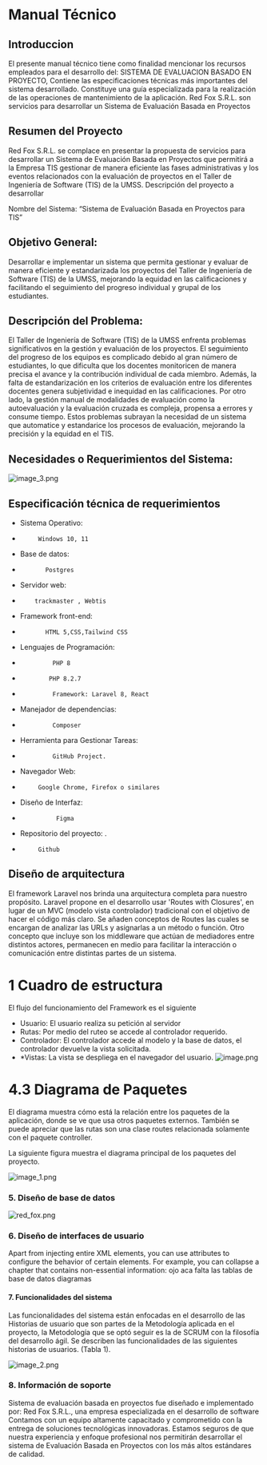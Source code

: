 # Manual Técnico

##  Introduccion

El presente manual técnico tiene como finalidad mencionar los recursos empleados para el
desarrollo del: SISTEMA DE EVALUACION BASADO EN PROYECTO, Contiene las especificaciones técnicas más importantes del
sistema desarrollado.
Constituye una guía especializada para la realización de las operaciones de mantenimiento
de la aplicación.
Red Fox S.R.L. son servicios para desarrollar un Sistema de Evaluación Basada en Proyectos

##  Resumen del Proyecto

Red Fox S.R.L. se complace en presentar la propuesta de servicios para desarrollar un Sistema
de Evaluación Basada en Proyectos que permitirá a la Empresa TIS gestionar de manera eficiente
las fases administrativas y los eventos relacionados con la evaluación de proyectos en el Taller
de Ingeniería de Software (TIS) de la UMSS.
Descripción del proyecto a desarrollar

Nombre del Sistema: “Sistema de Evaluación Basada en Proyectos para TIS”

## Objetivo General:

Desarrollar e implementar un sistema que permita gestionar y evaluar de manera eficiente y estandarizada
los proyectos del Taller de Ingeniería de Software (TIS) de la UMSS, mejorando la equidad en las
calificaciones y facilitando el seguimiento del progreso individual y grupal de los estudiantes.

## Descripción del Problema:

El Taller de Ingeniería de Software (TIS) de la UMSS enfrenta problemas significativos en la gestión y
evaluación de los proyectos. El seguimiento del progreso de los equipos es complicado debido al gran
número de estudiantes, lo que dificulta que los docentes monitoricen de manera precisa el avance y la
contribución individual de cada miembro. Además, la falta de estandarización en los criterios de
evaluación entre los diferentes docentes genera subjetividad e inequidad en las calificaciones.
Por otro lado, la gestión manual de modalidades de evaluación como la autoevaluación y la evaluación
cruzada es compleja, propensa a errores y consume tiempo. Estos problemas subrayan la necesidad de un
sistema que automatice y estandarice los procesos de evaluación, mejorando la precisión y la equidad en el TIS.

## Necesidades o Requerimientos del Sistema:

![image_3.png](image_3.png)

##  Especificación técnica de requerimientos

* Sistema Operativo:​
*          Windows 10, 11  
* Base de datos:​
*            Postgres
* Servidor web:​
*         trackmaster , Webtis

* Framework front-end​:
*            HTML 5,CSS,Tailwind CSS
* Lenguajes de Programación:
*              PHP 8
*             PHP 8.2.7
*              Framework: Laravel 8, React

* Manejador de dependencias:
*              ​Composer
* Herramienta para Gestionar Tareas:
*              GitHub Project.
* Navegador Web:​
*          Google Chrome, Firefox o similares
* Diseño de Interfaz:
*               Figma
* Repositorio del proyecto:​ .
*          Github

##  Diseño de arquitectura

El framework Laravel nos brinda una arquitectura completa para nuestro propósito.
Laravel propone en el desarrollo usar 'Routes with Closures', en lugar de un MVC (modelo vista
controlador) tradicional con el objetivo de hacer el código más claro.
Se añaden conceptos de Routes las cuales se encargan de analizar las URLs y asignarlas a un
método o función. Otro concepto que incluye son los middleware que actúan de mediadores
entre distintos actores, permanecen en medio para facilitar la interacción o comunicación entre
distintas partes de un sistema.

#   1 Cuadro de estructura

El flujo del funcionamiento del Framework es el siguiente

* Usuario: El usuario realiza su petición al servidor
* Rutas: Por medio del ruteo se accede al controlador requerido.
* Controlador: El controlador accede al modelo y la base de datos, el controlador devuelve la vista solicitada.
* *Vistas: La vista se despliega en el navegador del usuario.
  ![image.png](image.png)

# 4.3 Diagrama de Paquetes

El diagrama muestra cómo está la relación entre los paquetes de la aplicación, donde se ve
que usa otros paquetes externos. También se puede apreciar que las rutas son una clase routes
relacionada solamente con el paquete controller.

La siguiente figura muestra el diagrama principal de los paquetes del proyecto.

![image_1.png](image_1.png)

### 5. Diseño de base de datos

![red_fox.png](red_fox.png)

### 6. Diseño de interfaces de usuario

Apart from injecting entire XML elements, you can use attributes to configure the behavior of certain elements.
For example, you can collapse a chapter that contains non-essential information:
ojo aca falta las tablas de base de datos diagramas

#### 7. Funcionalidades del sistema

Las funcionalidades del sistema están enfocadas en el desarrollo de las Historias de usuario que son
partes de la Metodología aplicada en el proyecto, la Metodología que se optó seguir es la de SCRUM
con la filosofía del desarrollo ágil.
Se describen las funcionalidades de las siguientes historias de usuarios. (Tabla 1).

![image_2.png](image_2.png)

### 8. Información de soporte

Sistema de evaluación basada en proyectos fue diseñado e implementado por:
Red Fox S.R.L., una empresa especializada en el desarrollo de software
Contamos con un equipo altamente capacitado y comprometido con la entrega de soluciones tecnológicas
innovadoras. Estamos seguros de que nuestra experiencia y enfoque profesional nos permitirán
desarrollar el sistema de Evaluación Basada en Proyectos con los más altos estándares de calidad.

